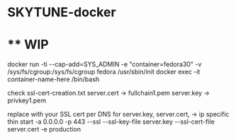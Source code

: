 # SKYTUNE-docker


# ** WIP

docker run -ti --cap-add=SYS_ADMIN -e "container=fedora30" -v /sys/fs/cgroup:/sys/fs/cgroup fedora /usr/sbin/init 
docker exec -it container-name-here /bin/bash


check ssl-cert-creation.txt 
server.cert -> fullchain1.pem server.key -> privkey1.pem 

replace with your SSL cert per DNS for server.key, server.cert, -> ip specific 
thin start -a 0.0.0.0 -p 443 --ssl --ssl-key-file server.key --ssl-cert-file server.cert -e production

